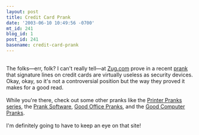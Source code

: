 ```yaml
---
layout: post
title: Credit Card Prank
date: '2003-06-10 10:49:56 -0700'
mt_id: 241
blog_id: 1
post_id: 241
basename: credit-card-prank
---
```

<br />The folks&#x2014;err, folk? I can't really tell&#x2014;at <a href="http://www.zug.com/">Zug.com</a> prove in a recent <a href="http://www.zug.com/pranks/credit/">prank</a> that signature lines on credit cards are virtually useless as security devices. Okay, okay, so it's not a controversial position but the way they proved it makes for a good read.<br /><br />While you're there, check out some other pranks like the <a href="http://www.zug.com/pranks/printer/">Printer Pranks series</a>, the <a href="http://www.zug.com/pranks/fooltool/">Prank Software</a>, <a href="http://www.zug.com/pranks/ideas/office.html" title="I love the paperclip photocopy idea.">Good Office Pranks</a>, and the <a href="http://www.zug.com/pranks/ideas/computer.html" title="I've implemented the PJL ready message change suggestion already. PC LOAD LETTER">Good Computer Pranks</a>.<br /><br />I'm definitely going to have to keep an eye on that site!<br /><br /><br />
